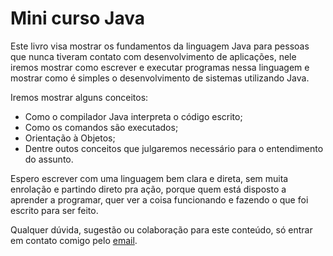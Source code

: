 Mini curso Java
=======

Este livro visa mostrar os fundamentos da linguagem Java para pessoas que nunca tiveram contato com desenvolvimento de aplicações, nele iremos mostrar como escrever e executar programas nessa linguagem e mostrar como é simples o desenvolvimento de sistemas utilizando Java.

Iremos mostrar alguns conceitos:

* Como o compilador Java interpreta o código escrito;
* Como os comandos são executados;
* Orientação à Objetos;
* Dentre outos conceitos que julgaremos necessário para o entendimento do assunto.

Espero escrever com uma linguagem bem clara e direta, sem muita enrolação e partindo direto pra ação, porque quem está disposto a aprender a programar, quer ver a coisa funcionando e fazendo o que foi escrito para ser feito.

Qualquer dúvida, sugestão ou colaboração para este conteúdo, só entrar em contato comigo pelo [email](mailto:jotajr@jotajr.com).
